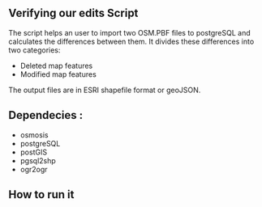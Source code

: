 ## Verifying our edits Script
The script helps an user to import two OSM.PBF files to postgreSQL and calculates the differences between them. It divides these differences into two categories:
* Deleted map features
* Modified map features

The output files are in ESRI shapefile format or geoJSON.

## Dependecies :
* osmosis
* postgreSQL
* postGIS
* pgsql2shp
* ogr2ogr


## How to run it 


